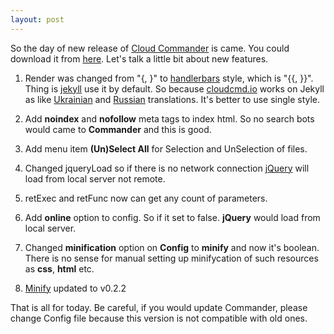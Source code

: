 ```yaml
---
layout: post
---
```


So the day of new release of [Cloud Commander](http://cloudcmd.io "Cloud Commander") is came.  You could download it from [here](https://github.com/coderaiser/cloudcmd/releases/tag/v0.5.0 "here").
Let's talk a little bit about new features.

1. Render was changed from "{, }" to [handlerbars](http://handlebarsjs.com/ "handlebars") style, which is "{{, }}".
Thing is [jekyll](http://jekyllrb.com "Jekyll") use it by default. So because [cloudcmd.io](http://cloudcmd.io "Cloud Commander") works on Jekyll as like [Ukrainian](http://ua.cloudcmd.io "Ukrainian") and [Russian](http://ru.cloudcmd.io "Russian") translations. It's better to use single style.

2. Add **noindex** and **nofollow** meta tags to index html. So no search bots would came to **Commander** and this is good.

3. Add menu item  **(Un)Select All** for Selection and UnSelection of files.

4. Changed jqueryLoad so if there is no network connection [jQuery](http://jquery.com "jQuery") will load from local server not remote.

5. retExec and retFunc now can get any count of parameters.

6. Add **online** option to config. So if it set to false. **jQuery** would load from local server.

7. Changed **minification** option on **Config** to **minify** and now it's boolean. There is no sense for manual setting up minifycation of such resources as **css**, **html** etc.

8. [Minify](http://coderaiser.github.io/minify "Minify") updated to v0.2.2

That is all for today. Be careful, if you would update Commander, please change Config file because this version is not compatible with old ones.